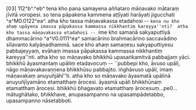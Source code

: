 [03] 112^b^.^eb^ tena kho pana samayena aññataro māṇavako mātaraṃ jīvitā voropesi. so tena  pāpakena kammena aṭṭīyati harāyati jigucchati ^a^M0.0122^ea^. atha kho tassa māṇavakassa  etadahosi -- ``kena nu kho ahaṃ upāyena imassa pāpakassa kammassa nikkhantiṃ kareyya''nti?  atha kho tassa māṇavakassa etadahosi -- ``ime kho samaṇā sakyaputtiyā dhammacārino ^a^V0.0111^ea^  samacārino brahmacārino saccavādino sīlavanto kalyāṇadhammā. sace kho ahaṃ samaṇesu  sakyaputtiyesu pabbajeyyaṃ, evāhaṃ imassa pāpakassa kammassa nikkhantiṃ kareyya''nti.  atha kho so māṇavako bhikkhū upasaṅkamitvā pabbajjaṃ yāci. bhikkhū āyasmantaṃ upāliṃ  etadavocuṃ -- ``pubbepi kho, āvuso upāli, nāgo māṇavakavaṇṇena bhikkhūsu  pabbajito. iṅghāvuso upāli, imaṃ māṇavakaṃ anuyuñjāhī''ti. atha kho so māṇavako  āyasmatā upālinā anuyuñjīyamāno etamatthaṃ ārocesi. āyasmā upāli bhikkhūnaṃ  etamatthaṃ ārocesi. bhikkhū bhagavato etamatthaṃ ārocesuṃ...pe0... mātughātako,  bhikkhave, anupasampanno na upasampādetabbo, upasampanno nāsetabboti.